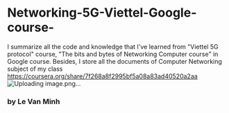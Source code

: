 # Networking-5G-Viettel-Google-course-
I summarize all the code and knowledge that I've learned from "Viettel 5G protocol" course, "The bits and bytes of Networking Computer course" in Google course. Besides, I store all the documents of Computer Networking subject of my class
https://coursera.org/share/7f268a8f2995bf5a08a83ad40520a2aa
![Uploading image.png…]()

### by Le Van Minh


